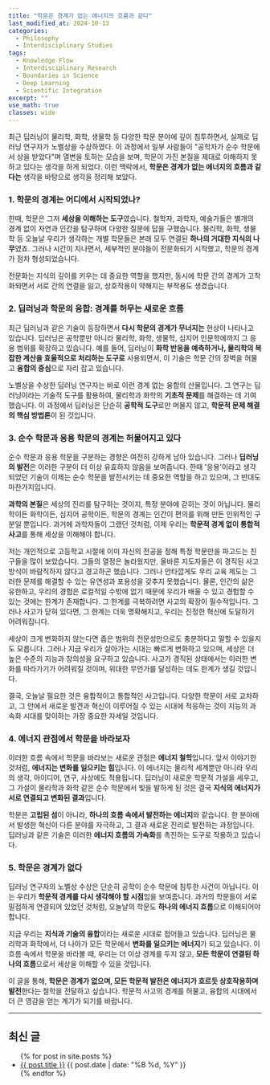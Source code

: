 ```yaml
---
title: "학문은 경계가 없는 에너지의 흐름과 같다"
last_modified_at: 2024-10-13
categories:
  - Philosophy
  - Interdisciplinary Studies
tags:
  - Knowledge Flow
  - Interdisciplinary Research
  - Boundaries in Science
  - Deep Learning
  - Scientific Integration
excerpt: ""
use_math: true
classes: wide
---
```



최근 딥러닝이 물리학, 화학, 생물학 등 다양한 학문 분야에 깊이 침투하면서, 실제로 딥러닝 연구자가 노벨상을 수상하였다. 이 과정에서 일부 사람들이 "공학자가 순수 학문에서 상을 받았다"며 열변을 토하는 모습을 보며, 학문이 가진 본질을 제대로 이해하지 못하고 있다는 생각을 하게 되었다. 이런 맥락에서, **학문은 경계가 없는 에너지의 흐름과 같다는** 생각을 바탕으로 생각을 정리해 보았다.

### **1. 학문의 경계는 어디에서 시작되었나?**

한때, 학문은 그저 **세상을 이해하는 도구**였습니다. 철학자, 과학자, 예술가들은 별개의 경계 없이 자연과 인간을 탐구하며 다양한 질문에 답을 구했습니다. 물리학, 화학, 생물학 등 오늘날 우리가 생각하는 개별 학문들은 본래 모두 연결된 **하나의 거대한 지식의 나무**였죠. 그러나 시간이 지나면서, 세부적인 분야들이 전문화되기 시작했고, 학문의 경계가 점차 형성되었습니다.

전문화는 지식의 깊이를 키우는 데 중요한 역할을 했지만, 동시에 학문 간의 경계가 고착화되면서 서로 간의 연결을 잃고, 상호작용이 약해지는 부작용도 생겼습니다.

### **2. 딥러닝과 학문의 융합: 경계를 허무는 새로운 흐름**

최근 딥러닝과 같은 기술이 등장하면서 **다시 학문의 경계가 무너지는** 현상이 나타나고 있습니다. 딥러닝은 공학뿐만 아니라 물리학, 화학, 생물학, 심지어 인문학에까지 그 응용 범위를 확장하고 있습니다. 예를 들어, 딥러닝이 **화학 반응을 예측하거나, 물리학의 복잡한 계산을 효율적으로 처리하는 도구로** 사용되면서, 이 기술은 학문 간의 장벽을 허물고 **융합의 중심**으로 자리 잡고 있습니다.

노벨상을 수상한 딥러닝 연구자는 바로 이런 경계 없는 융합의 산물입니다. 그 연구는 딥러닝이라는 기술적 도구를 활용하여, 물리학과 화학의 **기초적 문제**를 해결하는 데 기여했습니다. 이 과정에서 딥러닝은 단순히 **공학적 도구**로만 머물지 않고, **학문적 문제 해결의 핵심 방법론**이 된 것입니다.

### **3. 순수 학문과 응용 학문의 경계는 허물어지고 있다**

순수 학문과 응용 학문을 구분하는 경향은 여전히 강하게 남아 있습니다. 그러나 **딥러닝의 발전**은 이러한 구분이 더 이상 유효하지 않음을 보여줍니다. 한때 '응용'이라고 생각되었던 기술이 이제는 순수 학문을 발전시키는 데 중요한 역할을 하고 있으며, 그 반대도 마찬가지입니다.

**과학의 본질**은 세상의 진리를 탐구하는 것이지, 특정 분야에 갇히는 것이 아닙니다. 물리학이든 화학이든, 심지어 공학이든, 학문의 경계는 인간이 편의를 위해 만든 인위적인 구분일 뿐입니다. 과거에 과학자들이 그랬던 것처럼, 이제 우리는 **학문적 경계 없이 통합적 사고**를 통해 세상을 이해해야 합니다.

저는 개인적으로 고등학교 시절에 이미 자신의 전공을 정해 특정 학문만을 파고드는 친구들을 많이 보았습니다. 그들의 열정은 놀라웠지만, 올바른 지도자들은 이 경직된 사고방식이 바람직하지 않다고 경고하곤 했습니다. 그러나 안타깝게도 우리 교육 제도는 그러한 문제를 해결할 수 있는 유연성과 포용성을 갖추지 못했습니다. 물론, 인간의 삶은 유한하고, 우리의 경험은 로컬적일 수밖에 없기 때문에 우리가 배울 수 있고 경험할 수 있는 것에는 한계가 존재합니다. 그 한계를 극복하려면 사고의 확장이 필수적입니다. 그러나 사고가 닫혀 있다면, 그 한계는 더욱 명확해지고, 우리는 진정한 혁신에 도달하기 어려워집니다.

세상이 크게 변화하지 않는다면 좁은 범위의 전문성만으로도 충분하다고 말할 수 있을지도 모릅니다. 그러나 지금 우리가 살아가는 시대는 빠르게 변화하고 있으며, 세상은 더 높은 수준의 지능과 창의성을 요구하고 있습니다. 사고가 경직된 상태에서는 이러한 변화를 따라가기가 어려워질 것이며, 위대한 무언가를 달성하는 데도 한계가 생길 것입니다.

결국, 오늘날 필요한 것은 융합적이고 통합적인 사고입니다. 다양한 학문이 서로 교차하고, 그 안에서 새로운 발견과 혁신이 이루어질 수 있는 시대에 적응하는 것이 지능의 과속화 시대를 맞이하는 가장 중요한 자세일 것입니다.

### **4. 에너지 관점에서 학문을 바라보자**

이러한 흐름 속에서 학문을 바라보는 새로운 관점은 **에너지 철학**입니다. 앞서 이야기한 것처럼, **에너지는 변화를 일으키는 힘**입니다. 이 에너지는 물리적 세계뿐만 아니라 우리의 생각, 아이디어, 연구, 사상에도 적용됩니다. 딥러닝이 새로운 학문적 가설을 세우고, 그 가설이 물리학과 화학 같은 순수 학문에서 빛을 발하게 된 것은 결국 **지식의 에너지가 서로 연결되고 변화된 결과**입니다.

학문은 **고립된 섬**이 아니라, **하나의 흐름 속에서 발전하는 에너지**와 같습니다. 한 분야에서 발생한 혁신이 다른 분야를 자극하고, 그 결과 새로운 진리로 발전하는 과정입니다. 딥러닝과 같은 기술은 이러한 **에너지 흐름의 가속화**를 촉진하는 도구로 작용하고 있습니다.

### **5. 학문은 경계가 없다**

딥러닝 연구자의 노벨상 수상은 단순히 공학이 순수 학문에 침투한 사건이 아닙니다. 이는 우리가 **학문적 경계를 다시 생각해야 할 시점**임을 보여줍니다. 과거의 학문들이 서로 밀접하게 연결되어 있었던 것처럼, 오늘날의 학문도 **하나의 에너지 흐름**으로 이해되어야 합니다.

지금 우리는 **지식과 기술의 융합**이라는 새로운 시대로 접어들고 있습니다. 딥러닝은 물리학과 화학에서, 더 나아가 모든 학문에서 **변화를 일으키는 에너지**가 되고 있습니다. 이 흐름 속에서 학문을 바라볼 때, 우리는 더 이상 경계를 두지 않고, **모든 학문이 연결된 하나의 흐름**으로서 세상을 이해할 수 있을 것입니다.

이 글을 통해, **학문은 경계가 없으며, 모든 학문적 발전은 에너지가 흐르듯 상호작용하며 발전**한다는 철학을 전달하고 싶습니다. 학문적 사고의 경계를 허물고, 융합의 시대에서 더 큰 영감을 얻는 계기가 되기를 바랍니다.

---

## 최신 글
<ul>
  {% for post in site.posts %}
    <li>
      <a href="{{ post.url }}">{{ post.title }}</a>
      <span>{{ post.date | date: "%B %d, %Y" }}</span>
    </li>
  {% endfor %}
</ul>